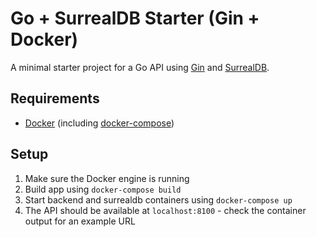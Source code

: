 # Go + SurrealDB Starter (Gin + Docker)

A minimal starter project for a Go API using [Gin](https://github.com/gin-gonic/gin) and [SurrealDB](https://surrealdb.com/).

## Requirements
- [Docker](https://www.docker.com/) (including [docker-compose](https://docs.docker.com/compose/install/))

## Setup
1. Make sure the Docker engine is running
2. Build app using `docker-compose build`
3. Start backend and surrealdb containers using `docker-compose up`
4. The API should be available at `localhost:8100` - check the container output for an example URL
